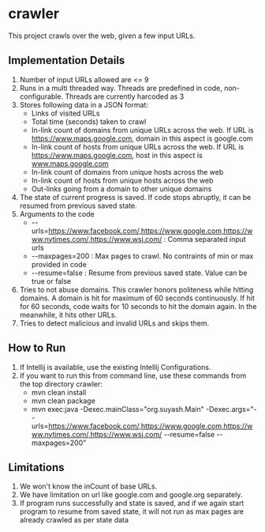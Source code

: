 # crawler

This project crawls over the web, given a few input URLs.

## Implementation Details
1. Number of input URLs allowed are <= 9
2. Runs in a multi threaded way. Threads are predefined in code, non-configurable. Threads are currently harcoded as 3
3. Stores following data in a JSON format:
   - Links of visited URLs
   - Total time (seconds) taken to crawl
   - In-link count of domains from unique URLs across the web. If URL is https://www.maps.google.com, domain in this aspect is google.com
   - In-link count of hosts from unique URLs across the web. If URL is https://www.maps.google.com, host in this aspect is www.maps.google.com
   - In-link count of domains from unique hosts across the web
   - In-link count of hosts from unique hosts across the web
   - Out-links going from a domain to other unique domains
4. The state of current progress is saved. If code stops abruptly, it can be resumed from previous saved state.
5. Arguments to the code
   - --urls=https://www.facebook.com/,https://www.google.com,https://www.nytimes.com/,https://www.wsj.com/ : Comma separated input urls
   - --maxpages=200 : Max pages to crawl. No contraints of min or max provided in code
   - --resume=false : Resume from previous saved state. Value can be true or false
6. Tries to not abuse domains. This crawler honors politeness while hitting domains. A domain is hit for maximum of 60 seconds continuously. If hit for 60 seconds, code waits for 10 seconds to hit the domain again. In the meanwhile, it hits other URLs.
7. Tries to detect malicious and invalid URLs and skips them.

## How to Run
1. If Intellij is available, use the existing Intellij Configurations.
2. If you want to run this from command line, use these commands from the top directory crawler:
   - mvn clean install
   - mvn clean package
   - mvn exec:java -Dexec.mainClass="org.suyash.Main" -Dexec.args="--urls=https://www.facebook.com/,https://www.google.com,https://www.nytimes.com/,https://www.wsj.com/ --resume=false --maxpages=200"


## Limitations
1. We won't know the inCount of base URLs.
2. We have limitation on url like google.com and google.org separately.
3. If program runs successfully and state is saved, and if we again start program to resume from saved state, it will not run as max pages are already crawled as per state data
